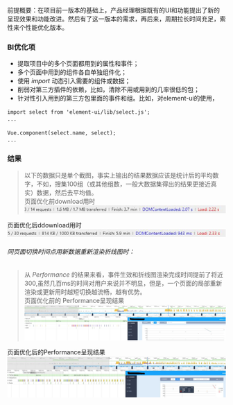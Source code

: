 前提概要：在项目前一版本的基础上，产品经理根据既有的UI和功能提出了新的呈现效果和功能改进。然后有了这一版本的需求，再后来，周期拉长时间充足，索性来个性能优化版本。


### BI优化项
+ 提取项目中的多个页面都用到的属性和事件；
+ 多个页面中用到的组件各自单独组件化；
+ 使用 _import_ 动态引入需要的组件或数据；
+ 削弱对第三方插件的依赖，比如，清除不用或用到的几率很低的包；
+ 针对性引入用到的第三方包里面的事件和组。比如，对element-ui的使用，
```
import select from 'element-ui/lib/select.js';
...

Vue.component(select.name, select);
...
```

### 结果
> 以下的数据只是单个截图，事实上输出的结果数据应该是统计后的平均数字，不如，搜集100组（或其他组数，一般大数据集得出的结果更接近真实）数据，然后去平均值。  
页面优化前download用时  
![](../assets/2018-3-11/old-domcontentloaded.jpg)

页面优化后ddownload用时  
![](../assets/2018-3-11/new-domcontentloaded.jpg)

###### 同页面切换时间点用新数据重新渲染折线图时：
> 从 _Performance_ 的结果来看，事件生效和折线图渲染完成时间提前了将近300,虽然几百ms的时间对用户来说并不明显，但是，一个页面的局部重新渲染或更新用时越短切换越流畅，越有优势。  
页面优化前的
Performance呈现结果  
![](../assets/2018-3-11/old-line.jpg)

页面优化后的Performance呈现结果  
![](../assets/2018-3-11/new-line.jpg)
